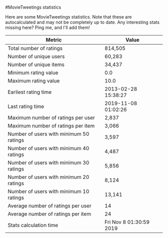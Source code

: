 #MovieTweetings statistics

Here are some MovieTweetings statistics. Note that these are autocalculated and may not be completely up to date. Any interesting stats missing here? Ping me, and I'll add them!

Metric | Value
--- | ---
Total number of ratings                 | 814,505
Number of unique users                  | 60,283
Number of unique items                  | 34,437
Minimum rating value                    | 0.0
Maximum rating value                    | 10.0
Earliest rating time                    | 2013-02-28 15:38:27
Last rating time                        | 2019-11-08 01:02:26
Maximum number of ratings per user      | 2,837
Maximum number of ratings per item      | 3,066
Number of users with minimum 50 ratings | 3,597
Number of users with minimum 40 ratings | 4,487
Number of users with minimum 30 ratings | 5,856
Number of users with minimum 20 ratings | 8,124
Number of users with minimum 10 ratings | 13,141
Average number of ratings per user      | 14
Average number of ratings per item      | 24
Stats calculation time                  | Fri Nov  8 01:30:59 2019

